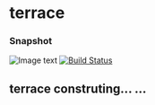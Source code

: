 terrace
=======
### Snapshot
![Image text](http://github.com/sdw2330976/terrace/raw/master/images/twitter.png)
[![Build Status](https://travis-ci.org/sdw2330976/terrace.png?branch=master)](https://travis-ci.org/sdw2330976/terrace)
## terrace construting... ...
